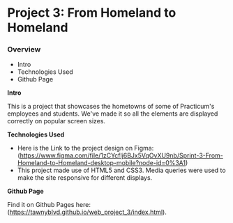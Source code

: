 # Project 3: From Homeland to Homeland

### Overview

- Intro
- Technologies Used
- Github Page

**Intro**

This is a project that showcases the hometowns of some of Practicum's employees and students. We've made it so all the elements are displayed correctly on popular screen sizes.

**Technologies Used**

- Here is the Link to the project design on Figma: (https://www.figma.com/file/1zCYcflj6BJx5VqOvXU9nb/Sprint-3-From-Homeland-to-Homeland-desktop-mobile?node-id=0%3A1)
- This project made use of HTML5 and CSS3. Media queries were used to make the site responsive for different displays.

**Github Page**

Find it on Github Pages here: (https://tawnyblvd.github.io/web_project_3/index.html).
